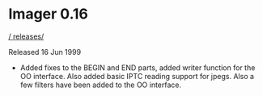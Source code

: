 # Imager 0.16

[ / ](..) [releases/](./)

Released 16 Jun 1999

- Added fixes to the BEGIN and END parts, added writer  function for the OO interface. Also added basic IPTC   reading support for jpegs.  Also a few filters have been  added to the OO interface.